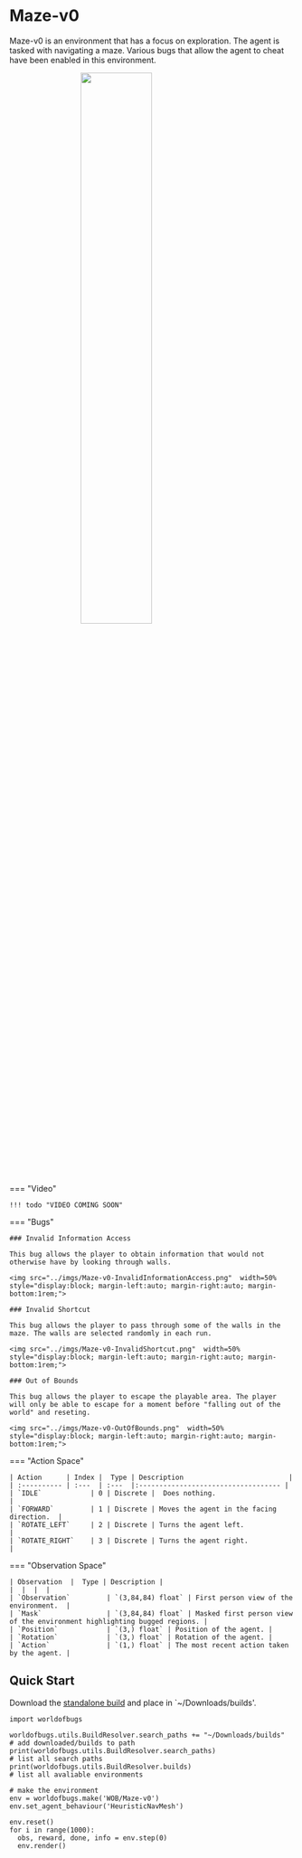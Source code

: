 # Maze-v0

Maze-v0 is an environment that has a focus on exploration. The agent is tasked with navigating a maze. Various bugs that allow the agent to cheat have been enabled in this environment.

<img src="../imgs/Maze-v0.png"  width=50% style="display:block; margin-left:auto; margin-right:auto; margin-bottom:1rem;">

=== "Video"

    !!! todo "VIDEO COMING SOON"


=== "Bugs"

    ### Invalid Information Access

    This bug allows the player to obtain information that would not otherwise have by looking through walls.

    <img src="../imgs/Maze-v0-InvalidInformationAccess.png"  width=50% style="display:block; margin-left:auto; margin-right:auto; margin-bottom:1rem;">

    ### Invalid Shortcut

    This bug allows the player to pass through some of the walls in the maze. The walls are selected randomly in each run.

    <img src="../imgs/Maze-v0-InvalidShortcut.png"  width=50% style="display:block; margin-left:auto; margin-right:auto; margin-bottom:1rem;">

    ### Out of Bounds

    This bug allows the player to escape the playable area. The player will only be able to escape for a moment before "falling out of the world" and reseting.

    <img src="../imgs/Maze-v0-OutOfBounds.png"  width=50% style="display:block; margin-left:auto; margin-right:auto; margin-bottom:1rem;">

=== "Action Space"

    | Action      | Index |  Type | Description                          |
    | :---------- | :---  | :---  |:----------------------------------- |
    | `IDLE`            | 0 | Discrete |  Does nothing.                             |
    | `FORWARD`         | 1 | Discrete | Moves the agent in the facing direction.  |
    | `ROTATE_LEFT`     | 2 | Discrete | Turns the agent left.                     |
    | `ROTATE_RIGHT`    | 3 | Discrete | Turns the agent right.                    |


=== "Observation Space"

    | Observation  |  Type | Description |
    |  |  |  |
    | `Observation`         | `(3,84,84) float` | First person view of the environment.  |
    | `Mask`                | `(3,84,84) float` | Masked first person view of the environment highlighting bugged regions. |
    | `Position`            | `(3,) float` | Position of the agent. |
    | `Rotation`            | `(3,) float` | Rotation of the agent. |
    | `Action`              | `(1,) float` | The most recent action taken by the agent. |

## Quick Start

Download the [standalone build](https://github.com/BenedictWilkins/world-of-bugs/releases/tag/test-build) and place in `~/Downloads/builds'.

```
import worldofbugs

worldofbugs.utils.BuildResolver.search_paths += "~/Downloads/builds"   # add downloaded/builds to path
print(worldofbugs.utils.BuildResolver.search_paths)                     # list all search paths
print(worldofbugs.utils.BuildResolver.builds)                           # list all avaliable environments

# make the environment
env = worldofbugs.make('WOB/Maze-v0')
env.set_agent_behaviour('HeuristicNavMesh')

env.reset()
for i in range(1000):
  obs, reward, done, info = env.step(0)
  env.render()

```